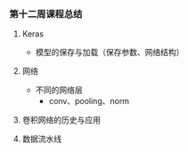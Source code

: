 ### 第十二周课程总结

1. Keras
   - 模型的保存与加载（保存参数、网络结构）
2. 网络
   - 不同的网络层
     - conv、pooling、norm

3. 卷积网络的历史与应用
4. 数据流水线

